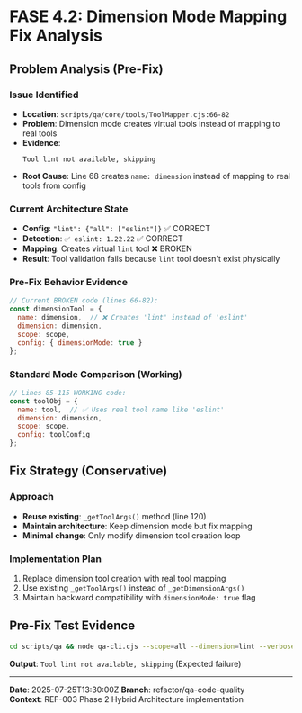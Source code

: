 # FASE 4.2: Dimension Mode Mapping Fix Analysis

## Problem Analysis (Pre-Fix)

### Issue Identified
- **Location**: `scripts/qa/core/tools/ToolMapper.cjs:66-82`
- **Problem**: Dimension mode creates virtual tools instead of mapping to real tools
- **Evidence**: 
  ```
  Tool lint not available, skipping
  ```
- **Root Cause**: Line 68 creates `name: dimension` instead of mapping to real tools from config

### Current Architecture State
- **Config**: `"lint": {"all": ["eslint"]}` ✅ CORRECT
- **Detection**: `✅ eslint: 1.22.22` ✅ CORRECT  
- **Mapping**: Creates virtual `lint` tool ❌ BROKEN
- **Result**: Tool validation fails because `lint` tool doesn't exist physically

### Pre-Fix Behavior Evidence
```javascript
// Current BROKEN code (lines 66-82):
const dimensionTool = {
  name: dimension,  // ❌ Creates 'lint' instead of 'eslint'
  dimension: dimension,
  scope: scope,
  config: { dimensionMode: true }
};
```

### Standard Mode Comparison (Working)
```javascript
// Lines 85-115 WORKING code:
const toolObj = {
  name: tool,  // ✅ Uses real tool name like 'eslint'
  dimension: dimension,
  scope: scope,
  config: toolConfig
};
```

## Fix Strategy (Conservative)

### Approach
- **Reuse existing**: `_getToolArgs()` method (line 120)
- **Maintain architecture**: Keep dimension mode but fix mapping
- **Minimal change**: Only modify dimension tool creation loop

### Implementation Plan
1. Replace dimension tool creation with real tool mapping
2. Use existing `_getToolArgs()` instead of `_getDimensionArgs()`
3. Maintain backward compatibility with `dimensionMode: true` flag

## Pre-Fix Test Evidence
```bash
cd scripts/qa && node qa-cli.cjs --scope=all --dimension=lint --verbose
```

**Output**: `Tool lint not available, skipping` (Expected failure)

---
**Date**: 2025-07-25T13:30:00Z
**Branch**: refactor/qa-code-quality  
**Context**: REF-003 Phase 2 Hybrid Architecture implementation